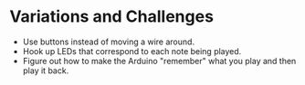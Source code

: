 # Variations and Challenges #

+ Use buttons instead of moving a wire around.
+ Hook up LEDs that correspond to each note being played.
+ Figure out how to make the Arduino "remember" what you play and then play it back.